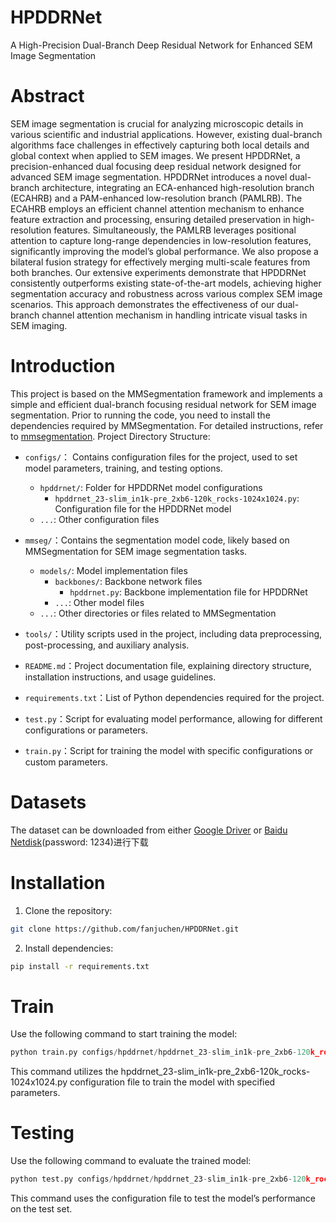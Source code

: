 # HPDDRNet
 A High-Precision Dual-Branch Deep Residual Network for Enhanced SEM Image Segmentation


# Abstract
SEM image segmentation is crucial for analyzing microscopic details in various scientific and industrial applications. However, existing dual-branch algorithms face challenges in effectively capturing both local details and global context when applied to SEM images. We present HPDDRNet, a precision-enhanced dual focusing deep residual network designed for advanced SEM image segmentation. HPDDRNet introduces a novel dual-branch architecture, integrating an ECA-enhanced high-resolution branch (ECAHRB) and a PAM-enhanced low-resolution branch (PAMLRB). The ECAHRB employs an efficient channel attention mechanism to enhance feature extraction and processing, ensuring detailed preservation in high-resolution features. Simultaneously, the PAMLRB leverages positional attention to capture long-range dependencies in low-resolution features, significantly improving the model’s global performance. We also propose a bilateral fusion strategy for effectively merging multi-scale features from both branches. Our extensive experiments demonstrate that HPDDRNet consistently outperforms existing state-of-the-art models, achieving higher segmentation accuracy and robustness across various complex SEM image scenarios. This approach demonstrates the effectiveness of our dual-branch channel attention mechanism in handling intricate visual tasks in SEM imaging.

# Introduction
This project is based on the MMSegmentation framework and implements a simple and efficient dual-branch focusing residual network for SEM image segmentation. Prior to running the code, you need to install the dependencies required by MMSegmentation. For detailed instructions, refer to [mmsegmentation](https://github.com/open-mmlab/mmsegmentation).
Project Directory Structure:
- `configs/`： Contains configuration files for the project, used to set model parameters, training, and testing options.
    - `hpddrnet/`: Folder for HPDDRNet model configurations
        - `hpddrnet_23-slim_in1k-pre_2xb6-120k_rocks-1024x1024.py`: Configuration file for the HPDDRNet model
    - `...`: Other configuration files
- `mmseg/`：Contains the segmentation model code, likely based on MMSegmentation for SEM image segmentation tasks.
    - `models/`: Model implementation files
        - `backbones/`: Backbone network files
            - `hpddrnet.py`: Backbone implementation file for HPDDRNet
        - `...`: Other model files
    - `...`: Other directories or files related to MMSegmentation
       
- `tools/`：Utility scripts used in the project, including data preprocessing, post-processing, and auxiliary analysis.
- `README.md`：Project documentation file, explaining directory structure, installation instructions, and usage guidelines.
- `requirements.txt`：List of Python dependencies required for the project.
- `test.py`：Script for evaluating model performance, allowing for different configurations or parameters.
- `train.py`：Script for training the model with specific configurations or custom parameters.


# Datasets
The dataset can be downloaded from either [Google Driver](https://drive.google.com/file/d/1sNiqTctge2mS8GGcXRYOnqSoCOK_ZavJ/view?usp=drive_link) or [Baidu Netdisk](https://pan.baidu.com/s/1YQI3O_aWJmCqR_rQ17qv-Q?pwd=1234)(password: 1234)进行下载


# Installation
1. Clone the repository:
``` bash
git clone https://github.com/fanjuchen/HPDDRNet.git
``` 
2. Install dependencies:
``` bash
pip install -r requirements.txt
``` 

# Train
Use the following command to start training the model:
``` python
python train.py configs/hpddrnet/hpddrnet_23-slim_in1k-pre_2xb6-120k_rocks-1024x1024.py
```
This command utilizes the hpddrnet_23-slim_in1k-pre_2xb6-120k_rocks-1024x1024.py configuration file to train the model with specified parameters.
# Testing
Use the following command to evaluate the trained model:
``` python
python test.py configs/hpddrnet/hpddrnet_23-slim_in1k-pre_2xb6-120k_rocks-1024x1024.py
```
This command uses the configuration file to test the model’s performance on the test set.